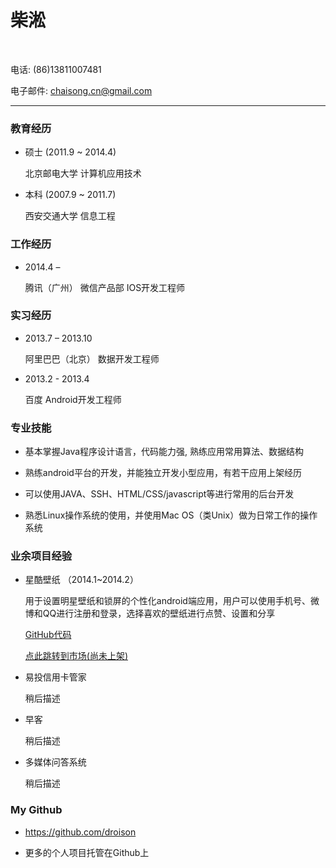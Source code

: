 <h1>柴淞</h1>
<br/>
<p>电话: (86)13811007481</p>

<p>电子邮件: <a href="mailto:chaisong.cn@gmail.com">chaisong.cn@gmail.com</a></p>

<hr>
<h3>教育经历</h3>
<ul>
<li>
<p>硕士 (2011.9 ~ 2014.4)</p>

<p>北京邮电大学 计算机应用技术</p>
</li>
<li>
<p>本科 (2007.9 ~ 2011.7)</p>

<p>西安交通大学 信息工程</p>
</li>
</ul>
<h3>工作经历</h3>

<ul>
<li>
<p>2014.4 – </p>
<p>腾讯（广州） 微信产品部 IOS开发工程师</p>
</li>
</ul>

<h3>实习经历</h3>

<ul>
<li>
<p>2013.7 – 2013.10</p>

<p>阿里巴巴（北京） 数据开发工程师</p>
</li>
<li>
<p>2013.2 - 2013.4</p>

<p>百度 Android开发工程师</p>
</li>
</ul>

<h3>专业技能</h3>
<ul>
<li><p>基本掌握Java程序设计语言，代码能力强, 熟练应用常用算法、数据结构</p></li>
<li><p>熟练android平台的开发，并能独立开发小型应用，有若干应用上架经历</p></li>
<li><p>可以使用JAVA、SSH、HTML/CSS/javascript等进行常用的后台开发</p></li>
<li><p>熟悉Linux操作系统的使用，并使用Mac OS（类Unix）做为日常工作的操作系统</p></li>
</ul>

<h3>业余项目经验</h3>

<ul>
<li>
<p>星酷壁纸 （2014.1~2014.2）</p>

<p>用于设置明星壁纸和锁屏的个性化android端应用，用户可以使用手机号、微博和QQ进行注册和登录，选择喜欢的壁纸进行点赞、设置和分享</p>
<p><a href="https://github.com/droison/XKWallPaper">GitHub代码</a></p>
<p><a href="">点此跳转到市场(尚未上架)</a></p>
</li>
<li>
<p>易投信用卡管家</p>

<p>稍后描述</p>
</li>
<li>
<p>早客</p>

<p>稍后描述</p>
</li>
<li>
<p>多媒体问答系统</p>

<p>稍后描述</p>
</li>

</ul>
<h3>My Github</h3>

<ul>
<li><p><a href="https://github.com/droison">https://github.com/droison</a></p></li>
<li><p>更多的个人项目托管在Github上</p></li>
